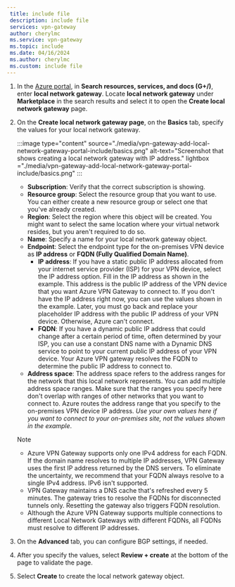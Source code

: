```yaml
---
 title: include file
 description: include file
 services: vpn-gateway
 author: cherylmc
 ms.service: vpn-gateway
 ms.topic: include
 ms.date: 04/16/2024
 ms.author: cherylmc
 ms.custom: include file
---
```

1. In the [Azure portal](https://portal.azure.com), in **Search resources, services, and docs (G+/)**, enter **local network gateway**. Locate **local network gateway** under **Marketplace** in the search results and select it to open the **Create local network gateway** page.
1. On the **Create local network gateway page**, on the **Basics** tab, specify the values for your local network gateway.

   :::image type="content" source="./media/vpn-gateway-add-local-network-gateway-portal-include/basics.png" alt-text="Screenshot that shows creating a local network gateway with IP address." lightbox ="./media/vpn-gateway-add-local-network-gateway-portal-include/basics.png" :::

   * **Subscription**: Verify that the correct subscription is showing.
   * **Resource group**: Select the resource group that you want to use. You can either create a new resource group or select one that you've already created.
   * **Region**: Select the region where this object will be created. You might want to select the same location where your virtual network resides, but you aren't required to do so.
   * **Name**: Specify a name for your local network gateway object.
   * **Endpoint**: Select the endpoint type for the on-premises VPN device as **IP address** or **FQDN (Fully Qualified Domain Name)**.
      * **IP address**: If you have a static public IP address allocated from your internet service provider (ISP) for your VPN device, select the IP address option. Fill in the IP address as shown in the example. This address is the public IP address of the VPN device that you want Azure VPN Gateway to connect to. If you don't have the IP address right now, you can use the values shown in the example. Later, you must go back and replace your placeholder IP address with the public IP address of your VPN device. Otherwise, Azure can't connect.
      * **FQDN**: If you have a dynamic public IP address that could change after a certain period of time, often determined by your ISP, you can use a constant DNS name with a Dynamic DNS service to point to your current public IP address of your VPN device. Your Azure VPN gateway resolves the FQDN to determine the public IP address to connect to.
   * **Address space**: The address space refers to the address ranges for the network that this local network represents. You can add multiple address space ranges. Make sure that the ranges you specify here don't overlap with ranges of other networks that you want to connect to. Azure routes the address range that you specify to the on-premises VPN device IP address. *Use your own values here if you want to connect to your on-premises site, not the values shown in the example*.

   > [!NOTE]
   >
   > * Azure VPN Gateway supports only one IPv4 address for each FQDN. If the domain name resolves to multiple IP addresses, VPN Gateway uses the first IP address returned by the DNS servers. To eliminate the uncertainty, we recommend that your FQDN always resolve to a single IPv4 address. IPv6 isn't supported.
   > * VPN Gateway maintains a DNS cache that's refreshed every 5 minutes. The gateway tries to resolve the FQDNs for disconnected tunnels only. Resetting the gateway also triggers FQDN resolution.
   > * Although the Azure VPN Gateway supports multiple connections to different Local Network Gateways with different FQDNs, all FQDNs must resolve to different IP addresses.
   >  

1. On the **Advanced** tab, you can configure BGP settings, if needed.
1. After you specify the values, select **Review + create** at the bottom of the page to validate the page.
1. Select **Create** to create the local network gateway object.
